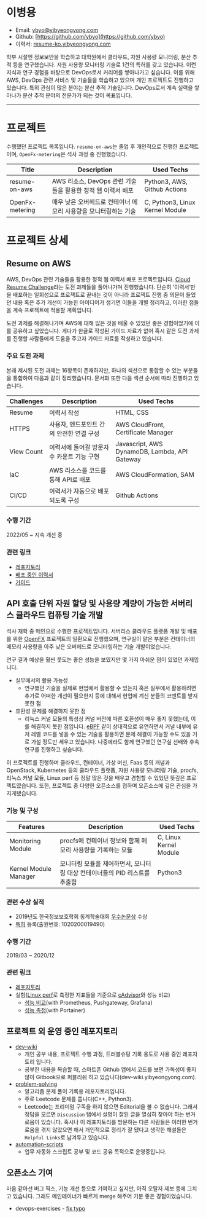 # 이병용

* Email: ybyo@yibyeongyong.com
* Github: [https://github.com/ybyo](https://github.com/ybyo)
* 이력서: [resume-ko.yibyeongyong.com](https://resume-ko.yibyeongyong.com/)

학부 시절엔 정보보안을 학습하고 대학원에서 클라우드, 자원 사용량 모니터링, 분산 추적 등을 연구했습니다. 자원 사용량 모니터링 기술로 1건의 특허를 갖고 있습니다. 이런 지식과 연구 경험을 바탕으로 DevOps로서 커리어를 쌓아나가고 싶습니다. 이를 위해 AWS, DevOps 관련 서비스 및 기술들을 학습하고 있으며 개인 프로젝트도 진행하고 있습니다. 특히 관심이 많은 분야는 분산 추적 기술입니다. DevOps로서 계속 실력을 쌓아나가 분산 추적 분야의 전문가가 되는 것이 목표입니다.

---

# 프로젝트

수행했던 프로젝트 목록입니다. `resume-on-aws`는 졸업 후 개인적으로 진행한 프로젝트이며, `OpenFx-metering`은 석사 과정 중 진행했습니다.

| Title | Description | Used Techs |
| --- | --- | --- |
| resume-on-aws | AWS 리소스, DevOps 관련 기술들을 활용한 정적 웹 이력서 배포 | Python3, AWS, Github Actions |
| OpenFx-metering | 매우 낮은 오버헤드로 컨테이너 메모리 사용량을 모니터링하는 기술 | C, Python3, Linux Kernel Module |

# 프로젝트 상세

## Resume on AWS

AWS, DevOps 관련 기술들을 활용한 정적 웹 이력서 배포 프로젝트입니다. [Cloud Resume Challenge](https://cloudresumechallenge.dev/docs/the-challenge/aws/)라는 도전 과제들을 풀어나가며 진행했습니다. 단순히 ’이력서’만을 배포하는 일회성으로 프로젝트로 끝내는 것이 아니라 프로젝트 진행 중 의문이 들었던 내용 혹은 추가 개선이 가능한 아이디어가 생기면 이들을 개별 정리하고, 이러한 점들을 계속 프로젝트에 적용할 계획입니다.

도전 과제를 해결해나가며 AWS에 대해 많은 것을 배울 수 있었던 좋은 경험이었기에 이를 공유하고 싶었습니다. 게다가 한글로 작성된 가이드 자료가 없어 혹시 같은 도전 과제를 진행할 사람들에게 도움을 주고자 가이드 자료를 작성하고 있습니다.

### 주요 도전 과제

본래 제시된 도전 과제는 16항목이 존재하지만, 하나의 섹션으로 통합할 수 있는 부분들을 통합하여 다음과 같이 정리했습니다. 문서화 또한 다음 섹션 순서에 따라 진행하고 있습니다.

| Challenges | Description | Used Techs |
| --- | --- | --- |
| Resume | 이력서 작성 | HTML, CSS |
| HTTPS | 사용자, 엔드포인트 간의 안전한 연결 구성 | AWS CloudFront, Certificate Manager |
| View Count | 이력서에 들어갈 방문자 수 카운트 기능 구현 | Javascript, AWS DynamoDB, Lambda, API Gateway |
| IaC | AWS 리소스를 코드를 통해 API로 배포 | AWS CloudFormation, SAM |
| CI/CD | 이력서가 자동으로 배포되도록 구성 | Github Actions |

### 수행 기간

2022/05 ~ 지속 개선 중

### 관련 링크

* [레포지토리](https://github.com/ybyo/resume-on-aws)
* [배포 중인 이력서](http://resume-ko.yibyeongyong.com)
* [가이드](https://dev-wiki.yibyeongyong.com/projects/cloud-resume-challenge)

## API 호출 단위 자원 할당 및 사용량 계량이 가능한 서버리스 클라우드 컴퓨팅 기술 개발

석사 재학 중 메인으로 수행한 프로젝트입니다. 서버리스 클라우드 플랫폼 개발 및 배포를 위한 [OpenFX](https://github.com/keti-openfx/openfx) 프로젝트의 일환으로 진행했으며, 연구실이 맡은 부분은 컨테이너의 메모리 사용량을 아주 낮은 오버헤드로 모니터링하는 기술 개발이었습니다.

연구 결과 예상을 훨씬 웃도는 좋은 성능을 보였지만 몇 가지 아쉬운 점이 있었던 과제입니다.

* 실무에서의 활용 가능성
  * 연구했던 기술을 실제로 현업에서 활용할 수 있는지 혹은 실무에서 활용하려면 추가로 어떠한 개선이 필요한지 등에 대해서 현업에 계신 분들의 코멘트를 받지 못한 점
* 호환성 문제를 해결하지 못한 점
  * 리눅스 커널 모듈의 특성상 커널 버전에 따른 호환성이 매우 좋지 못했는데, 이를 해결하지 못한 점입니다. [eBPF](https://ebpf.io/) 같이 상대적으로 유연하면서 커널 내부에 유저 레벨 코드를 넣을 수 있는 기술을 활용하면 문제 해결이 가능할 수도 있을 거로 가설 정도만 세우고 있습니다. 나중에라도 함께 연구했던 연구실 선배와 후속 연구를 진행하고 싶습니다.

이 프로젝트를 진행하며 클라우드, 컨테이너, 가상 머신, Faas 등의 개념과 OpenStack, Kubernetes 등의 클라우드 플랫폼, 자원 사용량 모니터링 기술, procfs, 리눅스 커널 모듈, Linux perf 등 정말 많은 것을 배우고 경험할 수 있었던 뜻깊은 프로젝트였습니다. 또한, 프로젝트 중 다양한 오픈소스를 접하며 오픈소스에 깊은 관심을 가지게됐습니다.

### 기능 및 구성

| Features | Description | Used Techs |
| --- | --- | --- |
| Monitoring Module | procfs에 컨테이너 정보와 함께 메모리 사용량을 기록하는 모듈 | C, Linux Kernel Module |
| Kernel Module Manager | 모니터링 모듈을 제어하면서, 모니터링 대상 컨테이너들의 PID 리스트를 추출함 | Python3 |

### 관련 수상 실적

* 2019년도 한국정보보호학회 동계학술대회 [우수논문상](https://resume-ko.yibyeongyong.com/cisc-w19-prize.pdf) 수상
* [특허](https://resume-ko.yibyeongyong.com/patent-procmon.pdf) 등록(출원번호: 1020200019490)

### 수행 기간

2019/03 ~ 2020/12

### 관련 링크

* [레포지토리](https://github.com/keti-openfx/OpenFx-metering)
* 실험([Linux perf](https://www.brendangregg.com/perf.html)로 측정한 지표들을 기준으로 [cAdvisor](https://github.com/google/cadvisor)와 성능 비교)
  * [성능 비교](https://resume-ko.yibyeongyong.com/demo-1.mp4)(with Prometheus, Pushgateway, Grafana)
  * [성능 측정](https://resume-ko.yibyeongyong.com/demo-2.mp4)(with Portainer)

## 프로젝트 외 운영 중인 레포지토리

* [dev-wiki](https://github.com/ybyo/dev-wiki)
  * 개인 공부 내용, 프로젝트 수행 과정, 트러블슈팅 기록 용도로 사용 중인 레포지토리 입니다.
  * 공부한 내용을 복습할 때, 스마트폰 Github 앱에서 코드를 보면 가독성이 좋지 않아 Gitbook으로 퍼블리쉬 하고 있습니다(dev-wiki.yibyeongyong.com).
* [problem-solving](https://github.com/ybyo/problem-solving)
  * 알고리즘 문제 풀이 기록용 레포지토리입니다.
  * 주로 Leetcode 문제를 풉니다(C++, Python3).
  * Leetcode는 프리미엄 구독을 하지 않으면 Editorial을 볼 수 없습니다. 그래서 정답을 모르면 `Discussion` 탭에서 설명이 잘된 글을 열심히 찾아야 하는 번거로움이 있습니다. 혹시나 이 레포지토리를 방문하는 다른 사람들은 이러한 번거로움을 겪지 않았으면 해서 개인적으로 정리가 잘 됐다고 생각한 해설들은 `Helpful Links`로 남겨두고 있습니다.
* [automation-scripts](https://github.com/ybyo/automation-scripts)
  * 업무 자동화 스크립트 공부 및 코드 공유 목적으로 운영중입니다.

## 오픈소스 기여

마음 같아선 버그 픽스, 기능 개선 등으로 기여하고 싶지만, 아직 오탈자 제보 등에 그치고 있습니다. 그래도 메인테이너가 빠르게 merge 해주어 기분 좋은 경험이었습니다.

* devops-exercises - [fix typo](https://github.com/bregman-arie/devops-exercises/pull/255)
